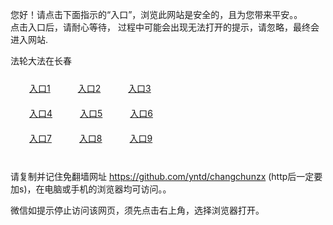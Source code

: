 您好！请点击下面指示的“入口”，浏览此网站是安全的，且为您带来平安。。 <br/>
点击入口后，请耐心等待， 过程中可能会出现无法打开的提示，请忽略，最终会进入网站. </br>

法轮大法在长春<br/>
<div style="padding:10px"><a style="margin:20px" target="_blank" href="https://df96l1rg1xqhw.cloudfront.net/2Qpsp?mjubykc" id="ccLink1" rel="nofollow">入口1</a> <a target="_blank" style="margin:20px" href="https://d1xdqvjvx4fq4b.cloudfront.net/2Qpsp?zzkthxl" id="ccLink2" rel="nofollow">入口2</a> <a style="margin:20px" target="_blank" href="https://d1ctxumvi9nd7l.cloudfront.net/2Qpsp?vsnefdl" id="ccLink3" rel="nofollow">入口3</a></div>

<div style="padding:10px" ><a style="margin:20px" target="_blank" href="https://df96l1rg1xqhw.cloudfront.net/2Qpsp?mjubykc" id="ccLink4" rel="nofollow">入口4</a> <a style="margin:20px" href="https://d1xdqvjvx4fq4b.cloudfront.net/2Qpsp?zzkthxl" target="_blank" id="ccLink5" rel="nofollow">入口5</a> <a style="margin:20px" href="https://d1ctxumvi9nd7l.cloudfront.net/2Qpsp?vsnefdl" target="_blank" id="ccLink6" rel="nofollow">入口6</a></div>

<div style="padding:10px"><a style="margin:20px" target="_blank" href="https://df96l1rg1xqhw.cloudfront.net/2Qpsp?mjubykc" id="ccLink7" rel="nofollow">入口7</a> <a style="margin:20px" href="https://d1xdqvjvx4fq4b.cloudfront.net/2Qpsp?zzkthxl" target="_blank" id="ccLink8" rel="nofollow">入口8</a> <a style="margin:20px" target="_blank" href="https://d1ctxumvi9nd7l.cloudfront.net/2Qpsp?vsnefdl" id="ccLink9" rel="nofollow">入口9</a></div>

<br/>



请复制并记住免翻墙网址 https://github.com/yntd/changchunzx (http后一定要加s)，在电脑或手机的浏览器均可访问。。<br/>

微信如提示停止访问该网页，须先点击右上角，选择浏览器打开。
